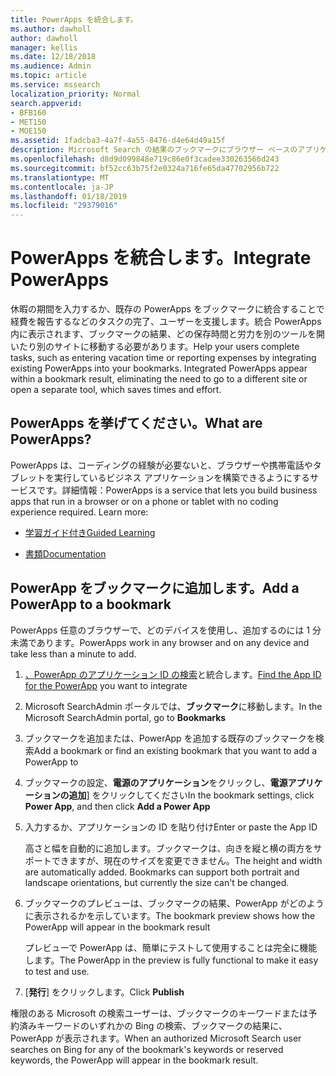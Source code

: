 ```yaml
---
title: PowerApps を統合します。
ms.author: dawholl
author: dawholl
manager: kellis
ms.date: 12/18/2018
ms.audience: Admin
ms.topic: article
ms.service: mssearch
localization_priority: Normal
search.appverid:
- BFB160
- MET150
- MOE150
ms.assetid: 1fadcba3-4a7f-4a55-8476-d4e64d49a15f
description: Microsoft Search の結果のブックマークにブラウザー ベースのアプリケーションが含まれます
ms.openlocfilehash: d8d9d099848e719c86e0f3cadee330263566d243
ms.sourcegitcommit: bf52cc63b75f2e0324a716fe65da47702956b722
ms.translationtype: MT
ms.contentlocale: ja-JP
ms.lasthandoff: 01/18/2019
ms.locfileid: "29379016"
---
```

# <a name="integrate-powerapps"></a><span data-ttu-id="c78a2-103">PowerApps を統合します。</span><span class="sxs-lookup"><span data-stu-id="c78a2-103">Integrate PowerApps</span></span>

<span data-ttu-id="c78a2-p101">休暇の期間を入力するか、既存の PowerApps をブックマークに統合することで経費を報告するなどのタスクの完了、ユーザーを支援します。統合 PowerApps 内に表示されます、ブックマークの結果、どの保存時間と労力を別のツールを開いたり別のサイトに移動する必要があります。</span><span class="sxs-lookup"><span data-stu-id="c78a2-p101">Help your users complete tasks, such as entering vacation time or reporting expenses by integrating existing PowerApps into your bookmarks. Integrated PowerApps appear within a bookmark result, eliminating the need to go to a different site or open a separate tool, which saves times and effort.</span></span>
  
## <a name="what-are-powerapps"></a><span data-ttu-id="c78a2-106">PowerApps を挙げてください。</span><span class="sxs-lookup"><span data-stu-id="c78a2-106">What are PowerApps?</span></span>

<span data-ttu-id="c78a2-p102">PowerApps は、コーディングの経験が必要ないと、ブラウザーや携帯電話やタブレットを実行しているビジネス アプリケーションを構築できるようにするサービスです。詳細情報：</span><span class="sxs-lookup"><span data-stu-id="c78a2-p102">PowerApps is a service that lets you build business apps that run in a browser or on a phone or tablet with no coding experience required. Learn more:</span></span>
  
- [<span data-ttu-id="c78a2-109">学習ガイド付き</span><span class="sxs-lookup"><span data-stu-id="c78a2-109">Guided Learning</span></span>](https://docs.microsoft.com/en-us/learn/browse/?products=powerapps)
    
- [<span data-ttu-id="c78a2-110">書類</span><span class="sxs-lookup"><span data-stu-id="c78a2-110">Documentation</span></span>](https://docs.microsoft.com/en-us/powerapps/)
    
## <a name="add-a-powerapp-to-a-bookmark"></a><span data-ttu-id="c78a2-111">PowerApp をブックマークに追加します。</span><span class="sxs-lookup"><span data-stu-id="c78a2-111">Add a PowerApp to a bookmark</span></span>

<span data-ttu-id="c78a2-112">PowerApps 任意のブラウザーで、どのデバイスを使用し、追加するのには 1 分未満であります。</span><span class="sxs-lookup"><span data-stu-id="c78a2-112">PowerApps work in any browser and on any device and take less than a minute to add.</span></span>
  
1. <span data-ttu-id="c78a2-113">[、PowerApp のアプリケーション ID の検索](https://docs.microsoft.com/en-us/powerapps/maker/canvas-apps/get-sessionid#get-an-app-id)と統合します。</span><span class="sxs-lookup"><span data-stu-id="c78a2-113">[Find the App ID for the PowerApp](https://docs.microsoft.com/en-us/powerapps/maker/canvas-apps/get-sessionid#get-an-app-id) you want to integrate</span></span> 
    
2. <span data-ttu-id="c78a2-114">Microsoft SearchAdmin ポータルでは、**ブックマーク**に移動します。</span><span class="sxs-lookup"><span data-stu-id="c78a2-114">In the Microsoft SearchAdmin portal, go to **Bookmarks**</span></span>
    
3. <span data-ttu-id="c78a2-115">ブックマークを追加または、PowerApp を追加する既存のブックマークを検索</span><span class="sxs-lookup"><span data-stu-id="c78a2-115">Add a bookmark or find an existing bookmark that you want to add a PowerApp to</span></span>
    
4. <span data-ttu-id="c78a2-116">ブックマークの設定、**電源のアプリケーション**をクリックし、**電源アプリケーションの追加**] をクリックしてください</span><span class="sxs-lookup"><span data-stu-id="c78a2-116">In the bookmark settings, click **Power App**, and then click **Add a Power App**</span></span>
    
5. <span data-ttu-id="c78a2-117">入力するか、アプリケーションの ID を貼り付け</span><span class="sxs-lookup"><span data-stu-id="c78a2-117">Enter or paste the App ID</span></span>
    
    <span data-ttu-id="c78a2-p103">高さと幅を自動的に追加します。ブックマークは、向きを縦と横の両方をサポートできますが、現在のサイズを変更できません。</span><span class="sxs-lookup"><span data-stu-id="c78a2-p103">The height and width are automatically added. Bookmarks can support both portrait and landscape orientations, but currently the size can't be changed.</span></span>
    
6. <span data-ttu-id="c78a2-120">ブックマークのプレビューは、ブックマークの結果、PowerApp がどのように表示されるかを示しています。</span><span class="sxs-lookup"><span data-stu-id="c78a2-120">The bookmark preview shows how the PowerApp will appear in the bookmark result</span></span>
    
    <span data-ttu-id="c78a2-121">プレビューで PowerApp は、簡単にテストして使用することは完全に機能します。</span><span class="sxs-lookup"><span data-stu-id="c78a2-121">The PowerApp in the preview is fully functional to make it easy to test and use.</span></span>
    
7. <span data-ttu-id="c78a2-122">[**発行**] をクリックします。</span><span class="sxs-lookup"><span data-stu-id="c78a2-122">Click **Publish**</span></span>
    
<span data-ttu-id="c78a2-123">権限のある Microsoft の検索ユーザーは、ブックマークのキーワードまたは予約済みキーワードのいずれかの Bing の検索、ブックマークの結果に、PowerApp が表示されます。</span><span class="sxs-lookup"><span data-stu-id="c78a2-123">When an authorized Microsoft Search user searches on Bing for any of the bookmark's keywords or reserved keywords, the PowerApp will appear in the bookmark result.</span></span>

  

